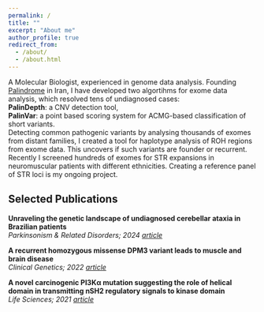 ```yaml
---
permalink: /
title: ""
excerpt: "About me"
author_profile: true
redirect_from: 
  - /about/
  - /about.html
---
```


A Molecular Biologist, experienced in genome data analysis. Founding [Palindrome](https://palinlab.com/) in Iran, I have developed two algortihms for exome data analysis, which resolved tens of undiagnosed cases: \
**PalinDepth**: a CNV detection tool, \
**PalinVar**: a point based scoring system for ACMG-based classification of short variants. \
Detecting common pathogenic variants by analysing thousands of exomes from distant families, I created a tool for haplotype analysis of ROH regions from exome data. This uncovers if such variants are founder or recurrent. \
Recently I screened hundreds of exomes for STR expansions in neuromuscular patients with different ethnicities. Creating a reference panel of STR loci is my ongoing project.
## Selected Publications
**Unraveling the genetic landscape of undiagnosed cerebellar ataxia in Brazilian patients** \
*Parkinsonism & Related Disorders; 2024* [*article*](https://www.prd-journal.com/article/S1353-8020(23)01040-4/fulltext)


**A recurrent homozygous missense DPM3 variant leads to muscle and brain disease** \
*Clinical Genetics; 2022* [*article*](https://onlinelibrary.wiley.com/doi/full/10.1111/cge.14208)


**A novel carcinogenic PI3Kα mutation suggesting the role of helical domain in transmitting nSH2 regulatory signals to kinase domain** \
*Life Sciences; 2021* [*article*](https://www.sciencedirect.com/science/article/abs/pii/S0024320520315125)
